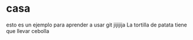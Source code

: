 # casa
esto es un ejemplo para aprender a usar git jijijija
La tortilla de patata tiene que llevar cebolla